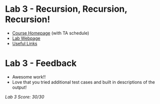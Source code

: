 # Lab 3 - Recursion, Recursion, Recursion!
 * [Course Homepage](http://cs.williams.edu/~cs136/index.html) (with TA schedule)
 * [Lab Webpage](http://cs.williams.edu/~cs136/labs/recursion.html)
 * [Useful Links](http://cs.williams.edu/~cs136/links.html)

# Lab 3 - Feedback
 * Awesome work!!
 * Love that you tried additional test cases and built in descriptions of the output!

_Lab 3 Score: 30/30_
